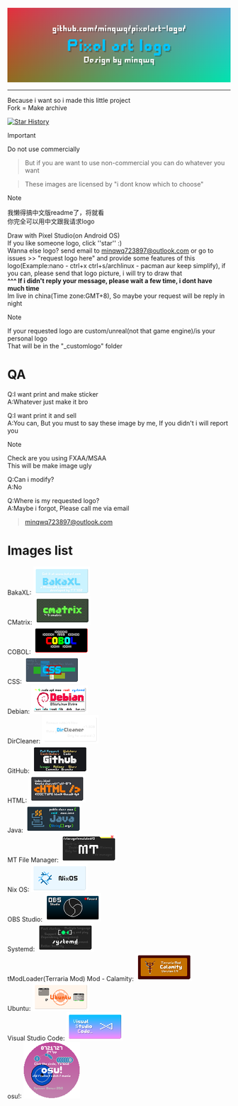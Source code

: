 ![readmeheadlogo](readmebanner.png)
<hr />  
Because i want so i made this little project<br />
Fork = Make archive  
  
[![Star History](https://api.lucabubi.me/chart?username=minqwq&repository=pixelart-logo&color=green)](https://github.com/lucabubi/star-history)
  
> [!Important]
>
> Do not use commercially

> But if you are want to use non-commercial
> you can do whatever you want

> These images are licensed by "i dont know which to choose"

> [!Note]
>
> 我懒得搞中文版readme了，将就看  
> 你完全可以用中文跟我请求logo

Draw with Pixel Studio(on Android OS)  
If you like someone logo, click ''star'' :)  
Wanna else logo? send email to minqwq723897@outlook.com or go to issues >> "request logo here" and provide some features of this logo(Example:nano - ctrl+x   ctrl+s/archlinux - pacman   aur   keep simplify), if you can, please send that logo picture, i will try to draw that  
**^^^ If i didn't reply your message, please wait a few time, i dont have much time**  
Im live in china(Time zone:GMT+8), So maybe your request will be reply in night

> [!Note]
>
> If your requested logo are custom/unreal(not that game engine)/is your personal logo  
> That will be in the "_customlogo" folder

# QA

Q:I want print and make sticker  
A:Whatever just make it bro

Q:I want print it and sell  
A:You can, But you must to say these image by me, If you didn't i will report you

> [!Note]
>
> Check are you using FXAA/MSAA  
> This will be make image ugly

Q:Can i modify?  
A:No

Q:Where is my requested logo?  
A:Maybe i forgot, Please call me via email

> minqwq723897@outlook.com

# Images list
BakaXL:
![bakaxl](/bakaxl/bakaxl.png)  
CMatrix:
![cmatrix](/cmatrix/cmatrix.png)  
COBOL:
![cobol](/cobol/cobol.png)  
CSS:
![css3](/css/css3.png)  
Debian:
![debian](/debian/debian.png)  
DirCleaner:
![dircleaner](/dircleaner/dircleaner.png)  
GitHub:
![github](/github/github.png)  
HTML:
![html5](/html/html5.png)  
Java:
![java](/java/java.png)  
MT File Manager:
![mt](/mt_file_manager/mt_file_manager.png)  
Nix OS:
![nixos](/nixos/nixos.png)  
OBS Studio:
![obs](/obs_studio/obs_studio.png)  
Systemd:
![systemd](/systemd/systemd.png)  
tModLoader(Terraria Mod) Mod - Calamity:
![calamity](/trmod_calamity/trmod_calamity_14.png)  
Ubuntu:
![ubuntu](/ubuntu/ubuntu.png)  
Visual Studio Code:
![vsc](/visual_studio_code/visualstudiocode.png)  
osu!:
![osu!](/osu/osu.png)

